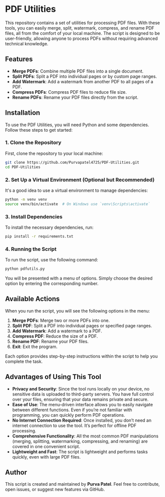 # PDF Utilities

This repository contains a set of utilities for processing PDF files. With these tools, you can easily merge, split, watermark, compress, and rename PDF files, all from the comfort of your local machine. The script is designed to be user-friendly, allowing anyone to process PDFs without requiring advanced technical knowledge.

## Features

- **Merge PDFs**: Combine multiple PDF files into a single document.
- **Split PDFs**: Split a PDF into individual pages or by custom page ranges.
- **Add Watermark**: Add a watermark from another PDF to all pages of a PDF.
- **Compress PDFs**: Compress PDF files to reduce file size.
- **Rename PDFs**: Rename your PDF files directly from the script.

## Installation

To use the PDF Utilities, you will need Python and some dependencies. Follow these steps to get started:

### 1. Clone the Repository

First, clone the repository to your local machine:

```bash
git clone https://github.com/Purvapatel4725/PDF-Utilities.git
cd PDF-Utilities
```

### 2. Set Up a Virtual Environment (Optional but Recommended)

It's a good idea to use a virtual environment to manage dependencies:

```bash
python -m venv venv
source venv/bin/activate  # On Windows use `venv\Scripts\activate`
```

### 3. Install Dependencies

To install the necessary dependencies, run:

```bash
pip install -r requirements.txt
```

### 4. Running the Script

To run the script, use the following command:

```bash
python pdfutils.py
```

You will be presented with a menu of options. Simply choose the desired option by entering the corresponding number.

## Available Actions

When you run the script, you will see the following options in the menu:

1. **Merge PDFs**: Merge two or more PDFs into one.
2. **Split PDF**: Split a PDF into individual pages or specified page ranges.
3. **Add Watermark**: Add a watermark to a PDF.
4. **Compress PDF**: Reduce the size of a PDF.
5. **Rename PDF**: Rename your PDF files.
6. **Exit**: Exit the program.

Each option provides step-by-step instructions within the script to help you complete the task.

## Advantages of Using This Tool

- **Privacy and Security**: Since the tool runs locally on your device, no sensitive data is uploaded to third-party servers. You have full control over your files, ensuring that your data remains private and secure.
- **Ease of Use**: The menu-driven interface allows you to easily navigate between different functions. Even if you’re not familiar with programming, you can quickly perform PDF operations.
- **No Internet Connection Required**: Once installed, you don’t need an internet connection to use the tool. It’s perfect for offline PDF processing.
- **Comprehensive Functionality**: All the most common PDF manipulations (merging, splitting, watermarking, compressing, and renaming) are covered in one convenient script.
- **Lightweight and Fast**: The script is lightweight and performs tasks quickly, even with large PDF files.

## Author

This script is created and maintained by **Purva Patel**. Feel free to contribute, open issues, or suggest new features via GitHub.
